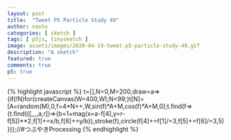 ```yaml
---
layout: post
title:  "Tweet P5 Particle Study 49"
author: naoto
categories: [ sketch ]
tags: [ p5js, tinysketch ]
image: assets/images/2020-04-19-tweet-p5-particle-study-49.gif
description: "A sketch"
featured: true
comments: true
p5: true
---
```


<div id = "p5sketch">
  <!-- p5 instance will be created here -->
</div>

{% highlight javascript %}
t=[],N=0,M=200,draw=a=>{if(!N)for(createCanvas(W=400,W);N<99;)t[N]=[A=random(M),0,f=4*N++,W,sin(f)*A+M,cos(f)*A+M,0];t.find(f=>{t.find(([,,,,a,r])=>{b=1+mag(x=a-f[4],y=r-f[5])**2,f[1]+=x/b,f[6]+=y/b}),stroke(f),circle(f[4]+=f[1]/=3,f[5]+=f[6]/=3,5)})};//#つぶやきProcessing
{% endhighlight %}

<script>
// Naoto Hieda
// https://creativecommons.org/licenses/by-sa/3.0/
t=[],N=0,M=200,draw=a=>{if(!N)for(createCanvas(W=400,W);N<99;)t[N]=[A=random(M),0,f=4*N++,W,sin(f)*A+M,cos(f)*A+M,0];t.find(f=>{t.find(([,,,,a,r])=>{b=1+mag(x=a-f[4],y=r-f[5])**2,f[1]+=x/b,f[6]+=y/b}),stroke(f),circle(f[4]+=f[1]/=3,f[5]+=f[6]/=3,5)})};//#つぶやきProcessing
handler = setInterval(()=>{
  const canvas = document.getElementById("defaultCanvas0");
  if(canvas != undefined) {
    clearInterval(handler);
    document.getElementById("p5sketch").appendChild(canvas);
  }
}, 500);
</script>
